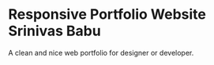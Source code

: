 # Responsive Portfolio Website Srinivas Babu

A clean and nice web portfolio for designer or developer.
